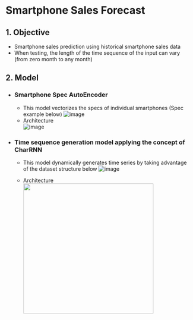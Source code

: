 # Smartphone Sales Forecast
## 1. Objective
  - Smartphone sales prediction using historical smartphone sales data
  - When testing, the length of the time sequence of the input can vary (from zero month to any month)
  
## 2. Model
  - ### Smartphone Spec AutoEncoder
    - This model vectorizes the specs of individual smartphones (Spec example below)
    ![image](https://user-images.githubusercontent.com/13309017/201269233-422b5c78-e26f-4a85-b5ea-39b16a820d90.png)
    - Architecture  
    ![image](https://user-images.githubusercontent.com/13309017/201280363-feeab2fa-970c-4358-87b9-80b3e50806ce.png)
 
   ###  
   ###
 
  - ### Time sequence generation model applying the concept of CharRNN  
    - This model dynamically generates time series by taking advantage of the dataset structure below 
      ![image](https://user-images.githubusercontent.com/13309017/201481240-69497e23-7626-4550-9af2-5f5a5334569f.png)

    - Architecture  
      <img src="https://user-images.githubusercontent.com/13309017/201481260-b3bd2e21-f374-47e2-877f-d07a89c2a2aa.png" alt="" width="350"/>
